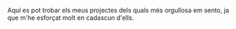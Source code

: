 Aquí es pot trobar els meus projectes dels quals més orgullosa em sento, ja que m'he esforçat molt en cadascun d'ells.
